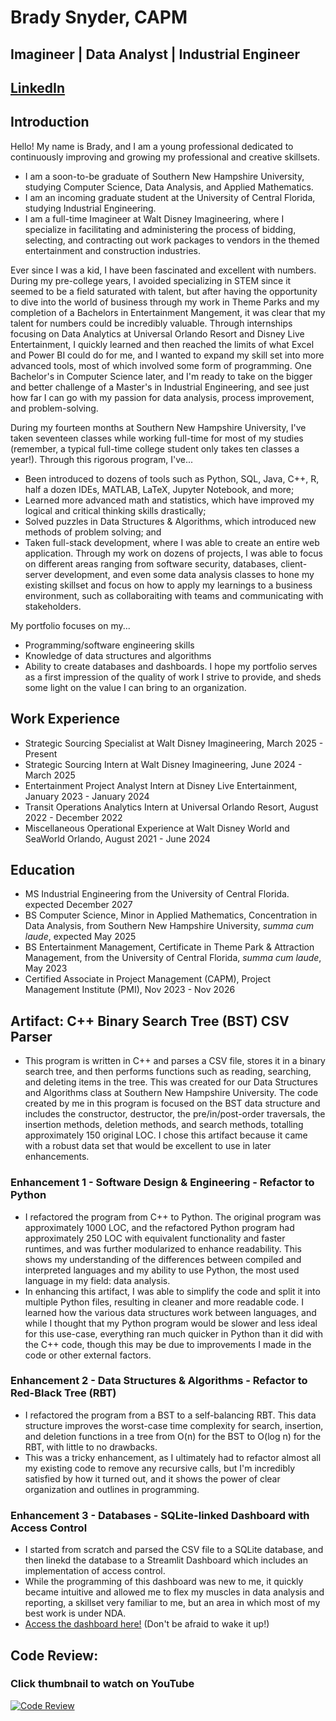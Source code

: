 # Brady Snyder, CAPM
## Imagineer | Data Analyst | Industrial Engineer
## [LinkedIn](https://linkedin.com/in/bradysnyder879/)

## Introduction
Hello! My name is Brady, and I am a young professional dedicated to continuously improving and growing my professional and creative skillsets. 
- I am a soon-to-be graduate of Southern New Hampshire University, studying Computer Science, Data Analysis, and Applied Mathematics.
- I am an incoming graduate student at the University of Central Florida, studying Industrial Engineering.
- I am a full-time Imagineer at Walt Disney Imagineering, where I specialize in facilitating and administering the process of bidding, selecting, and contracting out work packages to vendors in the themed entertainment and construction industries.

Ever since I was a kid, I have been fascinated and excellent with numbers. During my pre-college years, I avoided specializing in STEM since it seemed to be a field saturated with talent, but after having the opportunity to dive into the world of business through my work in Theme Parks and my completion of a Bachelors in Entertainment Mangement, it was clear that my talent for numbers could be incredibly valuable. Through internships focusing on Data Analytics at Universal Orlando Resort and Disney Live Entertainment, I quickly learned and then reached the limits of what Excel and Power BI could do for me, and I wanted to expand my skill set into more advanced tools, most of which involved some form of programming. One Bachelor's in Computer Science later, and I'm ready to take on the bigger and better challenge of a Master's in Industrial Engineering, and see just how far I can go with my passion for data analysis, process improvement, and problem-solving.

During my fourteen months at Southern New Hampshire University, I've taken seventeen classes while working full-time for most of my studies (remember, a typical full-time college student only takes ten classes a year!). Through this rigorous program, I've...
- Been introduced to dozens of tools such as Python, SQL, Java, C++, R, half a dozen IDEs, MATLAB, LaTeX, Jupyter Notebook, and more;
- Learned more advanced math and statistics, which have improved my logical and critical thinking skills drastically;
- Solved puzzles in Data Structures & Algorithms, which introduced new methods of problem solving; and
- Taken full-stack development, where I was able to create an entire web application.
Through my work on dozens of projects, I was able to focus on different areas ranging from software security, databases, client-server development, and even some data analysis classes to hone my existing skillset and focus on how to apply my learnings to a business environment, such as collaboraiting with teams and communicating with stakeholders.

My portfolio focuses on my...
- Programming/software engineering skills
- Knowledge of data structures and algorithms
- Ability to create databases and dashboards.
I hope my portfolio serves as a first impression of the quality of work I strive to provide, and sheds some light on the value I can bring to an organization. 

## Work Experience
- Strategic Sourcing Specialist at Walt Disney Imagineering, March 2025 - Present
- Strategic Sourcing Intern at Walt Disney Imagineering, June 2024 - March 2025
- Entertainment Project Analyst Intern at Disney Live Entertainment, January 2023 - January 2024
- Transit Operations Analytics Intern at Universal Orlando Resort, August 2022 - December 2022
- Miscellaneous Operational Experience at Walt Disney World and SeaWorld Orlando, August 2021 - June 2024

## Education
- MS Industrial Engineering from the University of Central Florida. expected December 2027
- BS Computer Science, Minor in Applied Mathematics, Concentration in Data Analysis, from Southern New Hampshire University, *summa cum laude*, expected May 2025
- BS Entertainment Management, Certificate in Theme Park & Attraction Management, from the University of Central Florida, *summa cum laude*, May 2023
- Certified Associate in Project Management (CAPM), Project Management Institute (PMI), Nov 2023 - Nov 2026

## Artifact: C++ Binary Search Tree (BST) CSV Parser
- This program is written in C++ and parses a CSV file, stores it in a binary search tree, and then performs functions such as reading, searching, and deleting items in the tree. This was created for our Data Structures and Algorithms class at Southern New Hampshire University. The code created by me in this program is focused on the BST data structure and includes the constructor, destructor, the pre/in/post-order traversals, the insertion methods, deletion methods, and search methods, totalling approximately 150 original LOC. I chose this artifact because it came with a robust data set that would be excellent to use in later enhancements. 
### Enhancement 1 - Software Design & Engineering - Refactor to Python
- I refactored the program from C++ to Python. The original program was approximately 1000 LOC, and the refactored Python program had approximately 250 LOC with equivalent functionality and faster runtimes, and was further modularized to enhance readability. This shows my understanding of the differences between compiled and interpreted languages and my ability to use Python, the most used language in my field: data analysis.
- In enhancing this artifact, I was able to simplify the code and split it into multiple Python files, resulting in cleaner and more readable code. I learned how the various data structures work between languages, and while I thought that my Python program would be slower and less ideal for this use-case, everything ran much quicker in Python than it did with the C++ code, though this may be due to improvements I made in the code or other external factors.
### Enhancement 2 - Data Structures & Algorithms - Refactor to Red-Black Tree (RBT)
- I refactored the program from a BST to a self-balancing RBT. This data structure improves the worst-case time complexity for search, insertion, and deletion functions in a tree from O(n) for the BST to O(log n) for the RBT, with little to no drawbacks.
- This was a tricky enhancement, as I ultimately had to refactor almost all my existing code to remove any recursive calls, but I'm incredibly satisfied by how it turned out, and it shows the power of clear organization and outlines in programming.
### Enhancement 3 - Databases - SQLite-linked Dashboard with Access Control
- I started from scratch and parsed the CSV file to a SQLite database, and then linekd the database to a Streamlit Dashboard which includes an implementation of access control.
- While the programming of this dashboard was new to me, it quickly became intuitive and allowed me to flex my muscles in data analysis and reporting, a skillset very familiar to me, but an area in which most of my best work is under NDA.
- [Access the dashboard here!](https://brsportfoliodash.streamlit.app/) (Don't be afraid to wake it up!) 

## Code Review:
### Click thumbnail to watch on YouTube
[![Code Review](https://img.youtube.com/vi/FSAkcbkLB3A/maxresdefault.jpg)](https://www.youtube.com/watch?v=FSAkcbkLB3A)
